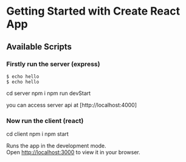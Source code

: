# Getting Started with Create React App

## Available Scripts


### Firstly run the server (express)

```
$ echo hello
$ echo hello
```
cd server
npm i
npm run devStart

you can access server api at [http://localhost:4000]

### Now run the client (react)

cd client
npm i
npm start

Runs the app in the development mode.\
Open [http://localhost:3000](http://localhost:3000) to view it in your browser.

